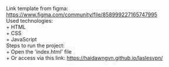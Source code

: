 Link template from figma: https://www.figma.com/community/file/858999227165747995<br>
Used technologies:<br>
    + HTML<br>
    + CSS<br>
    + JavaScript<br>
Steps to run the project:<br>
    + Open the 'index.html' file <br>
    + Or access via this link: https://haidawngvn.github.io/laslesvpn/